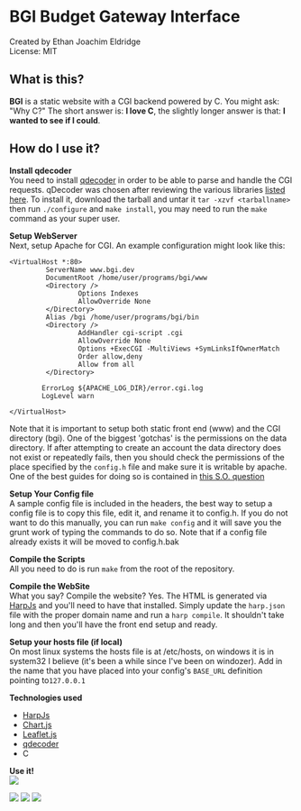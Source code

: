 **BGI** Budget Gateway Interface
=======================================================================

Created by Ethan Joachim Eldridge  
License: MIT

What is this?
-----------------------------------------------------------------------

**BGI** is a static website with a CGI backend powered by C. You might
ask: "Why C?" The short answer is: __I love C__, the slightly longer
answer is that: __I wanted to see if I could__. 

How do I use it?
-----------------------------------------------------------------------

**Install qdecoder**  
You need to install [qdecoder] in order to be able to parse and handle
the CGI requests. qDecoder was chosen after reviewing the various
libraries [listed here]. To install it, download the tarball and untar
it `tar -xzvf <tarballname>` then run `./configure` and `make install`,
you may need to run the `make` command as your super user.

**Setup WebServer**  
Next, setup Apache for CGI. An example configuration might look like this:

	<VirtualHost *:80>
	         ServerName www.bgi.dev
	         DocumentRoot /home/user/programs/bgi/www
	         <Directory />
	                 Options Indexes
	                 AllowOverride None
	         </Directory>
	         Alias /bgi /home/user/programs/bgi/bin
	         <Directory />
	                 AddHandler cgi-script .cgi
	                 AllowOverride None
	                 Options +ExecCGI -MultiViews +SymLinksIfOwnerMatch
	                 Order allow,deny
	                 Allow from all
	         </Directory>
	 
	        ErrorLog ${APACHE_LOG_DIR}/error.cgi.log
	        LogLevel warn

	</VirtualHost>

Note that it is important to setup both static front end (www) and the CGI
directory (bgi). One of the biggest 'gotchas' is the permissions on the data
directory. If after attempting to create an account the data directory does
not exist or repeatedly fails, then you should check the permissions of the 
place specified by the `config.h` file and make sure it is writable by apache. 
One of the best guides for doing so is contained in [this S.O. question]


**Setup Your Config file**  
A sample config file is included in the headers, the best way to setup a config
file is to copy this file, edit it, and rename it to config.h. If you do not
want to do this manually, you can run `make config` and it will save you the grunt
work of typing the commands to do so. Note that if a config file already exists
it will be moved to config.h.bak

**Compile the Scripts**  
All you need to do is run `make` from the root of the repository.

**Compile the WebSite**  
What you say? Compile the website? Yes. The HTML is generated via [HarpJs] and
you'll need to have that installed. Simply update the `harp.json` file with the
proper domain name and run a `harp compile`. It shouldn't take long and then you'll
have the front end setup and ready.

**Setup your hosts file (if local)**  
On most linux systems the hosts file is at /etc/hosts, on windows it is in system32
I believe (it's been a while since I've been on windozer). Add in the name that you
have placed into your config's `BASE_URL` definition pointing to`127.0.0.1`

**Technologies used**  
 
 - [HarpJs]
 - [Chart.js]
 - [Leaflet.js]
 - [qdecoder]
 - C


**Use it!**  
<img src="http://static1.ethanjoachimeldridge.info/tech-blog/index.png" style="max-width: 778px" />

<img src="http://static1.ethanjoachimeldridge.info/tech-blog/welcome.png" style="max-width: 778px" />

<img src="http://static1.ethanjoachimeldridge.info/tech-blog/metrics.png" style="max-width: 778px" />

<img src="http://static1.ethanjoachimeldridge.info/tech-blog/map.png" style="max-width: 778px" />



[qdecoder]:http://www.qdecoder.org/wiki/qdecoder
[listed here]:http://cgi.resourceindex.com/programs_and_scripts/c_and_c++/libraries_and_classes/
[this S.O. question]:http://serverfault.com/questions/124800/how-to-setup-linux-permissions-for-the-www-folder
[HarpJs]:http://harpjs.com
[Chart.js]:https://github.com/nnnick/Chart.js
[Leaflet.js]:http://Leafletjs.com
